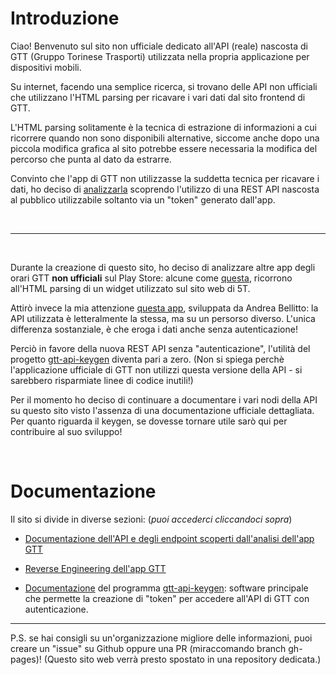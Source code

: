 # Introduzione

Ciao! Benvenuto sul sito non ufficiale dedicato all'API (reale) nascosta di GTT (Gruppo Torinese Trasporti) utilizzata nella propria applicazione per dispositivi mobili.

Su internet, facendo una semplice ricerca, si trovano delle API non ufficiali che utilizzano l'HTML parsing per ricavare i vari dati dal sito frontend di GTT.

L'HTML parsing solitamente è la tecnica di estrazione di informazioni a cui ricorrere quando non sono disponibili alternative, siccome anche dopo una piccola modifica grafica al sito potrebbe essere necessaria la modifica del percorso che punta al dato da estrarre.

Convinto che l'app di GTT non utilizzasse la suddetta tecnica per ricavare i dati, ho deciso di [analizzarla](gtt_reverse) scoprendo l'utilizzo di una REST API nascosta al pubblico utilizzabile soltanto via un "token" generato dall'app.

<br>

---

<br>

Durante la creazione di questo sito, ho deciso di analizzare altre app degli orari GTT **non ufficiali** sul Play Store: alcune come [questa](https://play.google.com/store/apps/details?id=it.paologodino.bustorino), ricorrono all'HTML parsing di un widget utilizzato sul sito web di 5T.

Attirò invece la mia attenzione [questa app](https://play.google.com/store/apps/details?id=com.belandsoft.orariGTT), sviluppata da Andrea Bellitto: la API utilizzata è letteralmente la stessa, ma su un persorso diverso.
L'unica differenza sostanziale, è che eroga i dati anche senza autenticazione!



Perciò in favore della nuova REST API senza "autenticazione", l'utilità del progetto [gtt-api-keygen](https://github.com/Gabboxl/gtt-api-keygen) diventa pari a zero. (Non si spiega perchè l'applicazione ufficiale di GTT non utilizzi questa versione della API - si sarebbero risparmiate linee di codice inutili!)

Per il momento ho deciso di continuare a documentare i vari nodi della API su questo sito visto l'assenza di una documentazione ufficiale dettagliata.
Per quanto riguarda il keygen, se dovesse tornare utile sarò qui per contribuire al suo sviluppo!

<br>

# Documentazione

Il sito si divide in diverse sezioni: (*puoi accederci cliccandoci sopra*)

* <a href="API" name="api_endpoints">Documentazione dell'API e degli endpoint scoperti dall'analisi dell'app GTT</a>

* [Reverse Engineering dell'app GTT](gtt_reverse)

* [Documentazione](https://github.com/Gabboxl/gtt-api-keygen/blob/master/README.md) del programma [gtt-api-keygen](https://github.com/Gabboxl/gtt-api-keygen): software principale che permette la creazione di "token" per accedere all'API di GTT con autenticazione.


---

P.S. se hai consigli su un'organizzazione migliore delle informazioni, puoi creare un "issue" su Github oppure una PR (miraccomando branch gh-pages)! (Questo sito web verrà presto spostato in una repository dedicata.)
